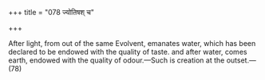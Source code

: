 +++
title = "078 ज्योतिषश् च"

+++

After light, from out of the same Evolvent, emanates water, which has been declared to be endowed with the quality of taste. and after water, comes earth, endowed with the quality of odour.—Such is creation at the outset.—(78)